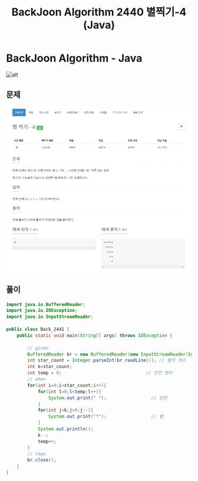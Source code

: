 ﻿---
published: true
title: BackJoon Algorithm 2440 별찍기-4 (Java)
layout: single
author_profile: true
read_time: true
comments: true
share: true
related: true
categories:
- Algorithm
description: 별찍기-4
tag : BackJoon
article_tag1: Algorithm
article_section: Algorithm
meta_keywords: BackJoon,Algorithm, java
last_modified_at: '2022-05-26 13:00:00 +0800'
toc: true
toc_sticky: true
toc_label: 목차
---

BackJoon Algorithm - Java
====================

![alt](https://d2gd6pc034wcta.cloudfront.net/images/logo@2x.png)

## 문제

![alt](/assets/images/post/Algorithm/2441.png)


## 풀이

```java
import java.io.BufferedReader;
import java.io.IOException;
import java.io.InputStreamReader;

public class Back_2441 {
    public static void main(String[] args) throws IOException {

        // given
        BufferedReader br = new BufferedReader(new InputStreamReader(System.in));
        int star_count = Integer.parseInt(br.readLine()); // 별의 개수
        int k=star_count;                                       
        int temp = 0;                                // 빈칸 변수
        // when
        for(int i=0;i<star_count;i++){
            for(int l=0;l<temp;l++){
                System.out.print(" ");                 // 빈칸
            }
            for(int j=k;j>0;j--){
                System.out.print("*");                 // 별
            }
            System.out.println();
            k--;
            temp++;
        }
        // then
        br.close();
    }
}


```



